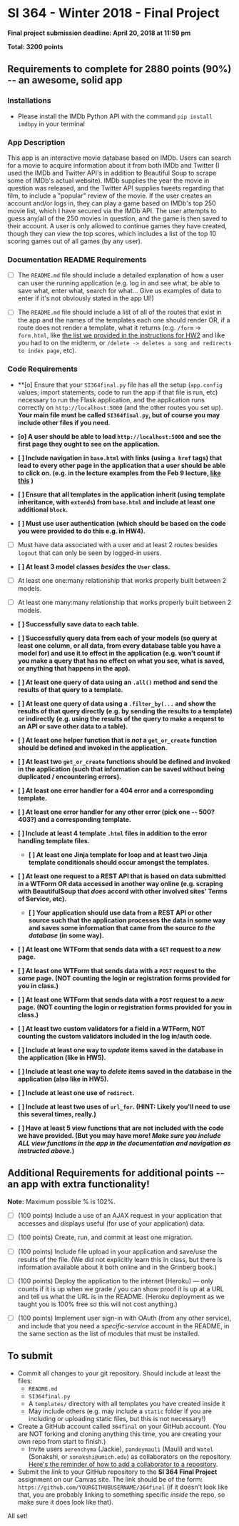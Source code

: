 # SI 364 - Winter 2018 - Final Project

**Final project submission deadline: April 20, 2018 at 11:59 pm**

**Total: 3200 points**

## Requirements to complete for 2880 points (90%) -- an awesome, solid app

### Installations
- Please install the IMDb Python API with the command `pip install imdbpy` in your terminal

### App Description
This app is an interactive movie database based on IMDb. Users can search for a movie to acquire information about it from both IMDb and Twitter (I used the IMDb and Twitter API's in addition to Beautiful Soup to scrape some of IMDb's actual website). IMDb supplies the year the movie in question was released, and the Twitter API supplies tweets regarding that film, to include a "popular" review of the movie. If the user creates an account and/or logs in, they can play a game based on IMDb's top 250 movie list, which I have secured via the IMDb API. The user attempts to guess any/all of the 250 movies in question, and the game is then saved to their account. A user is only allowed to continue games they have created, though they can view the top scores, which includes a list of the top 10 scoring games out of all games (by any user).

### **Documentation README Requirements**

- [ ] The `README.md` file should include a detailed explanation of how a user can user the running application (e.g. log in and see what, be able to save what, enter what, search for what... Give us examples of data to enter if it's not obviously stated in the app UI!)

- [ ] The `README.md` file should include a list of all of the routes that exist in the app and the names of the templates each one should render OR, if a route does not render a template, what it returns (e.g. `/form` -> `form.html`, like [the list we provided in the instructions for HW2](https://www.dropbox.com/s/3a83ykoz79tqn8r/Screenshot%202018-02-15%2013.27.52.png?dl=0) and like you had to on the midterm, or `/delete -> deletes a song and redirects to index page`, etc).

### **Code Requirements**

- **[o] Ensure that your `SI364final.py` file has all the setup (`app.config` values, import statements, code to run the app if that file is run, etc) necessary to run the Flask application, and the application runs correctly on `http://localhost:5000` (and the other routes you set up). **Your main file must be called `SI364final.py`, but of course you may include other files if you need.**

- **[o] A user should be able to load `http://localhost:5000` and see the first page they ought to see on the application.**

- **[ ] Include navigation in `base.html` with links (using `a href` tags) that lead to every other page in the application that a user should be able to click on. (e.g. in the lecture examples from the Feb 9 lecture, [like this](https://www.dropbox.com/s/hjcls4cfdkqwy84/Screenshot%202018-02-15%2013.26.32.png?dl=0) )**

- **[ ] Ensure that all templates in the application inherit (using template inheritance, with `extends`) from `base.html` and include at least one additional `block`.**

- **[ ] Must use user authentication (which should be based on the code you were provided to do this e.g. in HW4).**

- [ ] Must have data associated with a user and at least 2 routes besides `logout` that can only be seen by logged-in users.

- **[ ] At least 3 model classes *besides* the `User` class.**

- [ ] At least one one:many relationship that works properly built between 2 models.

- [ ] At least one many:many relationship that works properly built between 2 models.

- **[ ] Successfully save data to each table.**

- **[ ] Successfully query data from each of your models (so query at least one column, or all data, from every database table you have a model for) and use it to effect in the application (e.g. won't count if you make a query that has no effect on what you see, what is saved, or anything that happens in the app).**

- **[ ] At least one query of data using an `.all()` method and send the results of that query to a template.**

- **[ ] At least one query of data using a `.filter_by(...` and show the results of that query directly (e.g. by sending the results to a template) or indirectly (e.g. using the results of the query to make a request to an API or save other data to a table).**

- **[ ] At least one helper function that is *not* a `get_or_create` function should be defined and invoked in the application.**

- **[ ] At least two `get_or_create` functions should be defined and invoked in the application (such that information can be saved without being duplicated / encountering errors).**

- **[ ] At least one error handler for a 404 error and a corresponding template.**

- **[ ] At least one error handler for any other error (pick one -- 500? 403?) and a corresponding template.**

- **[ ] Include at least 4 template `.html` files in addition to the error handling template files.**

  - **[ ] At least one Jinja template for loop and at least two Jinja template conditionals should occur amongst the templates.**

- **[ ] At least one request to a REST API that is based on data submitted in a WTForm OR data accessed in another way online (e.g. scraping with BeautifulSoup that *does* accord with other involved sites' Terms of Service, etc).**

  - **[ ] Your application should use data from a REST API or other source such that the application processes the data in some way and saves some information that came from the source *to the database* (in some way).**

- **[ ] At least one WTForm that sends data with a `GET` request to a *new* page.**

- **[ ] At least one WTForm that sends data with a `POST` request to the *same* page. (NOT counting the login or registration forms provided for you in class.)**

- **[ ] At least one WTForm that sends data with a `POST` request to a *new* page. (NOT counting the login or registration forms provided for you in class.)**

- **[ ] At least two custom validators for a field in a WTForm, NOT counting the custom validators included in the log in/auth code.**

- **[ ] Include at least one way to *update* items saved in the database in the application (like in HW5).**

- **[ ] Include at least one way to *delete* items saved in the database in the application (also like in HW5).**

- **[ ] Include at least one use of `redirect`.**

- **[ ] Include at least two uses of `url_for`. (HINT: Likely you'll need to use this several times, really.)**

- **[ ] Have at least 5 view functions that are not included with the code we have provided. (But you may have more! *Make sure you include ALL view functions in the app in the documentation and navigation as instructed above.*)**


## Additional Requirements for additional points -- an app with extra functionality!

**Note:** Maximum possible % is 102%.

- [ ] (100 points) Include a use of an AJAX request in your application that accesses and displays useful (for use of your application) data.
- [ ]  (100 points) Create, run, and commit at least one migration.
- [ ] (100 points) Include file upload in your application and save/use the results of the file. (We did not explicitly learn this in class, but there is information available about it both online and in the Grinberg book.)
- [ ]  (100 points) Deploy the application to the internet (Heroku) — only counts if it is up when we grade / you can show proof it is up at a URL and tell us what the URL is in the README. (Heroku deployment as we taught you is 100% free so this will not cost anything.)
- [ ]  (100 points) Implement user sign-in with OAuth (from any other service), and include that you need a *specific-service* account in the README, in the same section as the list of modules that must be installed.


## **To submit**
- Commit all changes to your git repository. Should include at least the files:
  - `README.md`
  - `SI364final.py`
  - A `templates/` directory with all templates you have created inside it
  - May include others (e.g. may include a `static` folder if you are including or uploading static files, but this is not necessary!)
- Create a GitHub account called `364final` on your GitHub account. (You are NOT forking and cloning anything this time, you are creating your own repo from start to finish.)
  - Invite users `aerenchyma` (Jackie), `pandeymauli` (Mauli) and `Watel` (Sonakshi, or `sonakshi@umich.edu`) as collaborators on the repository. [Here's the reminder of how to add a collaborator to a repository](https://www.dropbox.com/s/d6btsfxgh6z84bx/Screenshot%202018-02-13%2021.32.11.png?dl=0).
- Submit the *link* to your GitHub repository to the **SI 364 Final Project** assignment on our Canvas site. The link should be of the form: `https://github.com/YOURGITHUBUSERNAME/364final` (if it doesn't look like that, you are probably linking to something specific *inside* the repo, so make sure it does look like that).

All set!
